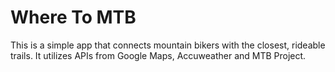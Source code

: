 # Where To MTB

This is a simple app that connects mountain bikers with the closest, rideable trails.  It utilizes APIs from Google Maps, Accuweather and MTB Project.
